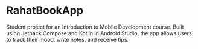 # RahatBookApp

Student project for an Introduction to Mobile Development course. 
Built using Jetpack Compose and Kotlin in Android Studio, the app allows users to track their mood, write notes, and receive tips.
